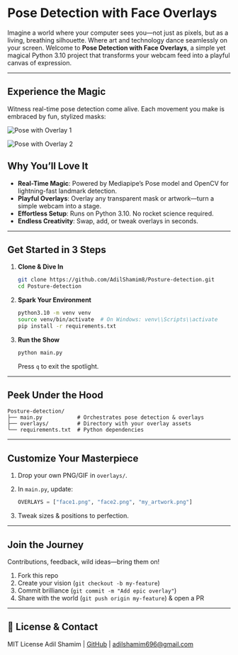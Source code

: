 # Pose Detection with Face Overlays


Imagine a world where your computer sees you—not just as pixels, but as a living, breathing silhouette. Where art and technology dance seamlessly on your screen. Welcome to **Pose Detection with Face Overlays**, a simple yet magical Python 3.10 project that transforms your webcam feed into a playful canvas of expression.

---

## Experience the Magic

Witness real-time pose detection come alive. Each movement you make is embraced by fun, stylized masks:

![Pose with Overlay 1](https://miro.medium.com/v2/resize\:fit:640/format/webp/1*BKZqEPtvM-6xwarhABZQnA.gif)

![Pose with Overlay 2](https://miro.medium.com/v2/resize\:fit:640/format/webp/1*Gsx7MLBj2LKiaDsab0iNjg.gif)


##  Why You’ll Love It

* **Real-Time Magic**: Powered by Mediapipe’s Pose model and OpenCV for lightning-fast landmark detection.
* **Playful Overlays**: Overlay any transparent mask or artwork—turn a simple webcam into a stage.
* **Effortless Setup**: Runs on Python 3.10. No rocket science required.
* **Endless Creativity**: Swap, add, or tweak overlays in seconds.

---

##  Get Started in 3 Steps

1. **Clone & Dive In**

   ```bash
   git clone https://github.com/AdilShamim8/Posture-detection.git
   cd Posture-detection
   ```
2. **Spark Your Environment**

   ```bash
   python3.10 -m venv venv
   source venv/bin/activate  # On Windows: venv\\Scripts\\activate
   pip install -r requirements.txt
   ```
3. **Run the Show**

   ```bash
   python main.py
   ```

   Press `q` to exit the spotlight.

---

##  Peek Under the Hood

```
Posture-detection/
├── main.py           # Orchestrates pose detection & overlays
├── overlays/         # Directory with your overlay assets
└── requirements.txt  # Python dependencies
```

---

##  Customize Your Masterpiece

1. Drop your own PNG/GIF in `overlays/`.
2. In `main.py`, update:

   ```python
   OVERLAYS = ["face1.png", "face2.png", "my_artwork.png"]
   ```
3. Tweak sizes & positions to perfection.

---

##  Join the Journey

Contributions, feedback, wild ideas—bring them on!

1. Fork this repo
2. Create your vision (`git checkout -b my-feature`)
3. Commit brilliance (`git commit -m "Add epic overlay"`)
4. Share with the world (`git push origin my-feature`) & open a PR

---

## 📜 License & Contact

MIT License
Adil Shamim | [GitHub](https://github.com/AdilShamim8) | [adilshamim696@gmail.com](mailto:adilshamim696@gmail.com)

